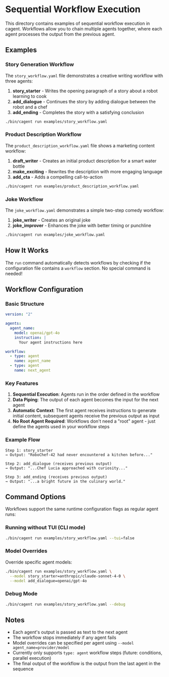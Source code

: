 # Sequential Workflow Execution

This directory contains examples of sequential workflow execution in cagent. Workflows allow you to chain multiple agents together, where each agent processes the output from the previous agent.

## Examples

### Story Generation Workflow

The `story_workflow.yaml` file demonstrates a creative writing workflow with three agents:

1. **story_starter** - Writes the opening paragraph of a story about a robot learning to cook
2. **add_dialogue** - Continues the story by adding dialogue between the robot and a chef
3. **add_ending** - Completes the story with a satisfying conclusion

```bash
./bin/cagent run examples/story_workflow.yaml
```

### Product Description Workflow

The `product_description_workflow.yaml` file shows a marketing content workflow:

1. **draft_writer** - Creates an initial product description for a smart water bottle
2. **make_exciting** - Rewrites the description with more engaging language
3. **add_cta** - Adds a compelling call-to-action

```bash
./bin/cagent run examples/product_description_workflow.yaml
```

### Joke Workflow

The `joke_workflow.yaml` demonstrates a simple two-step comedy workflow:

1. **joke_writer** - Creates an original joke
2. **joke_improver** - Enhances the joke with better timing or punchline

```bash
./bin/cagent run examples/joke_workflow.yaml
```

## How It Works

The `run` command automatically detects workflows by checking if the configuration file contains a `workflow` section. No special command is needed!

## Workflow Configuration

### Basic Structure

```yaml
version: "2"

agents:
  agent_name:
    model: openai/gpt-4o
    instruction: |
      Your agent instructions here

workflow:
  - type: agent
    name: agent_name
  - type: agent
    name: next_agent
```

### Key Features

1. **Sequential Execution**: Agents run in the order defined in the workflow
2. **Data Piping**: The output of each agent becomes the input for the next agent
3. **Automatic Context**: The first agent receives instructions to generate initial content, subsequent agents receive the previous output as input
4. **No Root Agent Required**: Workflows don't need a "root" agent - just define the agents used in your workflow steps

### Example Flow

```
Step 1: story_starter
→ Output: "RoboChef-42 had never encountered a kitchen before..."

Step 2: add_dialogue (receives previous output)
→ Output: "...Chef Lucia approached with curiosity..."

Step 3: add_ending (receives previous output)
→ Output: "...a bright future in the culinary world."
```

## Command Options

Workflows support the same runtime configuration flags as regular agent runs:

### Running without TUI (CLI mode)

```bash
./bin/cagent run examples/story_workflow.yaml --tui=false
```

### Model Overrides

Override specific agent models:

```bash
./bin/cagent run examples/story_workflow.yaml \
  --model story_starter=anthropic/claude-sonnet-4-0 \
  --model add_dialogue=openai/gpt-4o
```

### Debug Mode

```bash
./bin/cagent run examples/story_workflow.yaml --debug
```

## Notes

- Each agent's output is passed as text to the next agent
- The workflow stops immediately if any agent fails
- Model overrides can be specified per agent using `--model agent_name=provider/model`
- Currently only supports `type: agent` workflow steps (future: conditions, parallel execution)
- The final output of the workflow is the output from the last agent in the sequence
